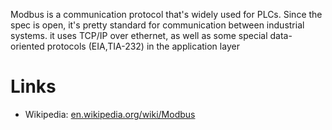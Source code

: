 Modbus is a communication protocol that's widely used for PLCs. Since the spec is open, it's pretty standard for communication between industrial systems. it uses TCP/IP over ethernet, as well as some special data-oriented protocols (EIA,TIA-232) in the application layer

# Links
- Wikipedia: [en.wikipedia.org/wiki/Modbus](https://en.wikipedia.org/wiki/Modbus)

